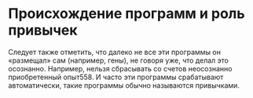 # Происхождение программ и роль привычек

Следует также отметить, что далеко не все эти программы он «размещал» сам (например, гены), не говоря уже, что делал это осознанно. Например, нельзя сбрасывать со счетов неосознанно приобретенный опыт558. И часто эти программы срабатывают автоматически, такие программы обычно называются привычками.
